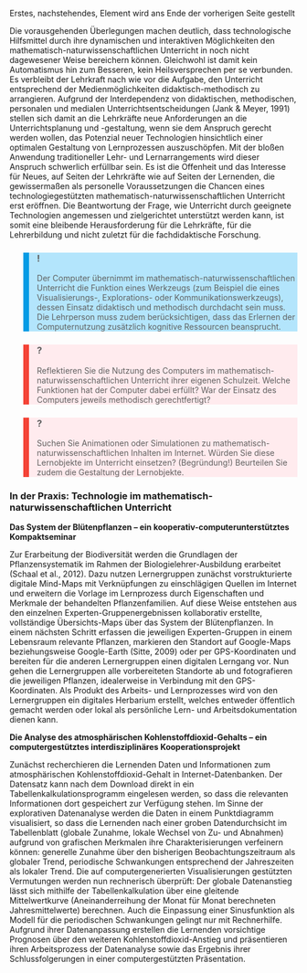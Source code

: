 <!-- filename: 04_Fazit.md -->
<!-- title: Fazit -->

Erstes, nachstehendes, Element wird ans Ende der vorherigen Seite gestellt

Die vorausgehenden Überlegungen machen deutlich, dass technologische Hilfsmittel durch ihre dynamischen und interaktiven Möglichkeiten den mathematisch-naturwissenschaftlichen Unterricht in noch nicht dagewesener Weise bereichern können. Gleichwohl ist damit kein Automatismus hin zum Besseren, kein Heilsversprechen per se verbunden. Es verbleibt der Lehrkraft nach wie vor die Aufgabe, den Unterricht entsprechend der Medienmöglichkeiten didaktisch-methodisch zu arrangieren. Aufgrund der Interdependenz von didaktischen, methodischen, personalen und medialen Unterrichtsentscheidungen (Jank & Meyer, 1991) stellen sich damit an die Lehrkräfte neue Anforderungen an die Unterrichtsplanung und -gestaltung, wenn sie dem Anspruch gerecht werden wollen, das Potenzial neuer Technologien hinsichtlich einer optimalen Gestaltung von Lernprozessen auszuschöpfen. Mit der bloßen Anwendung traditioneller Lehr- und Lernarrangements wird dieser Anspruch schwerlich erfüllbar sein. Es ist die Offenheit und das Interesse für Neues, auf Seiten der Lehrkräfte wie auf Seiten der Lernenden, die gewissermaßen als personelle Voraussetzungen die Chancen eines technologiegestützten mathematisch-naturwissenschaftlichen Unterricht erst eröffnen. Die Beantwortung der Frage, wie Unterricht durch geeignete Technologien angemessen und zielgerichtet unterstützt werden kann, ist somit eine bleibende Herausforderung für die Lehrkräfte, für die Lehrerbildung und nicht zuletzt für die fachdidaktische Forschung.

<blockquote style="background: #B3E5FC; border-left: 10px solid #039BE5">

### !

Der Computer übernimmt im mathematisch-naturwissenschaftlichen Unterricht die Funktion eines Werkzeugs (zum Beispiel die eines Visualisierungs-, Explorations- oder Kommunikationswerkzeugs), dessen Einsatz didaktisch und methodisch durchdacht sein muss. Die Lehrperson muss zudem berücksichtigen, dass das Erlernen der Computernutzung zusätzlich kognitive Ressourcen beansprucht.

</blockquote>

<blockquote style="background: #FFEBEE; border-left: 10px solid #F44336">

### ?

Reflektieren Sie die Nutzung des Computers im mathematisch-naturwissenschaftlichen Unterricht ihrer eigenen Schulzeit. Welche Funktionen hat der Computer dabei erfüllt? War der Einsatz des Computers jeweils methodisch gerechtfertigt?

</blockquote>

<blockquote style="background: #FFEBEE; border-left: 10px solid #F44336">

### ?

Suchen Sie Animationen oder Simulationen zu mathematisch-naturwissenschaftlichen Inhalten im Internet. Würden Sie diese Lernobjekte im Unterricht einsetzen? (Begründung!) Beurteilen Sie zudem die Gestaltung der Lernobjekte.

</blockquote>

### In der Praxis: Technologie im mathematisch-naturwissenschaftlichen Unterricht

**Das System der Blütenpflanzen – ein kooperativ-computerunterstütztes Kompaktseminar**

</blockquote>

Zur Erarbeitung der Biodiversität werden die Grundlagen der Pflanzensystematik im Rahmen der Biologielehrer-Ausbildung erarbeitet (Schaal et al., 2012). Dazu nutzen Lernergruppen zunächst vorstrukturierte digitale Mind-Maps mit Verknüpfungen zu einschlägigen Quellen im Internet und erweitern die Vorlage im Lernprozess durch Eigenschaften und Merkmale der behandelten Pflanzenfamilien. Auf diese Weise entstehen aus den einzelnen Experten-Gruppenergebnissen kollaborativ erstellte, vollständige Übersichts-Maps über das System der Blütenpflanzen. In einem nächsten Schritt erfassen die jeweiligen Experten-Gruppen in einem Lebensraum relevante Pflanzen, markieren den Standort auf Google-Maps beziehungsweise Google-Earth (Sitte, 2009) oder per GPS-Koordinaten und bereiten für die anderen Lernergruppen einen digitalen Lerngang vor. Nun gehen die Lernergruppen alle vorbereiteten Standorte ab und fotografieren die jeweiligen Pflanzen, idealerweise in Verbindung mit den GPS-Koordinaten. Als Produkt des Arbeits- und Lernprozesses wird von den Lernergruppen ein digitales Herbarium erstellt, welches entweder öffentlich gemacht werden oder lokal als persönliche Lern- und Arbeitsdokumentation dienen kann.

</blockquote>

**Die Analyse des atmosphärischen Kohlenstoffdioxid-Gehalts – ein computergestütztes interdisziplinäres Kooperationsprojekt**

Zunächst recherchieren die Lernenden Daten und Informationen zum atmosphärischen Kohlenstoffdioxid-Gehalt in Internet-Datenbanken. Der Datensatz kann nach dem Download direkt in ein Tabellenkalkulationsprogramm eingelesen werden, so dass die relevanten Informationen dort gespeichert zur Verfügung stehen. Im Sinne der explorativen Datenanalyse werden die Daten in einem Punktdiagramm visualisiert, so dass die Lernenden nach einer groben Datendurchsicht im Tabellenblatt (globale Zunahme, lokale Wechsel von Zu- und Abnahmen) aufgrund von grafischen Merkmalen ihre Charakterisierungen verfeinern können: generelle Zunahme über den bisherigen Beobachtungszeitraum als globaler Trend, periodische Schwankungen entsprechend der Jahreszeiten als lokaler Trend. Die auf computergenerierten Visualisierungen gestützten Vermutungen werden nun rechnerisch überprüft: Der globale Datenanstieg lässt sich mithilfe der Tabellenkalkulation über eine gleitende Mittelwertkurve (Aneinanderreihung der Monat für Monat berechneten Jahresmittelwerte) berechnen. Auch die Einpassung einer Sinusfunktion als Modell für die periodischen Schwankungen gelingt nur mit Rechnerhilfe. Aufgrund ihrer Datenanpassung erstellen die Lernenden vorsichtige Prognosen über den weiteren Kohlenstoffdioxid-Anstieg und präsentieren ihren Arbeitsprozess der Datenanalyse sowie das Ergebnis ihrer Schlussfolgerungen in einer computergestützten Präsentation.
